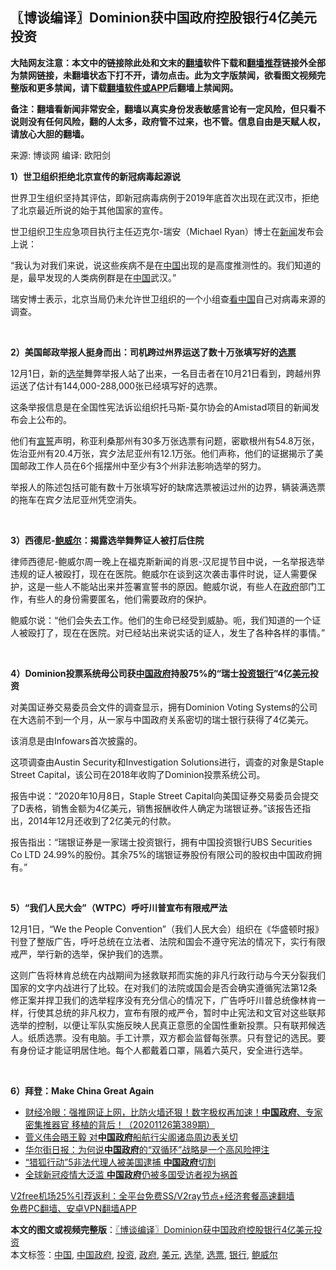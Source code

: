  <h2>〖博谈编译〗Dominion获中国政府控股银行4亿美元投资</h2> <p class="notice"><b>大陆网友注意：本文中的链接除此处和文末的<a href="https://github.com/bannedbook/fanqiang" >翻墙</a>软件下载和<a href="https://github.com/killgcd/justmysocks/blob/master/README.md">翻墙推荐</a>链接外全部为禁网链接，未翻墙状态下打不开，请勿点击。此为文字版禁闻，欲看图文视频完整版和更多禁闻，请下载<a href="https://github.com/bannedbook/fanqiang">翻墙软件或APP</a>后翻墙上禁闻网。</p><p>备注：翻墙看新闻非常安全，翻墙以真实身份发表敏感言论有一定风险，但只看不说则没有任何风险，翻的人太多，政府管不过来，也不管。信息自由是天赋人权，请放心大胆的翻墙。</b></p>  <div class="entry"> <p>来源:&nbsp;博谈网                      编译:&nbsp;欧阳剑                           </p> <p></p> <p><strong>1）世卫组织拒绝北京宣传的新冠病毒起源说</strong></p> <p>世界卫生组织坚持其评估，即新冠病毒病例于2019年底首次出现在武汉市，拒绝了北京最近所说的始于其他国家的宣传。</p> <p>世卫组织卫生应急项目执行主任迈克尔-瑞安（Michael Ryan）博士在<span class='wp_keywordlink_affiliate'><a href="https://www.bannedbook.org/" title="新闻">新闻</a></span>发布会上说：</p> <p>“我认为对我们来说，说这些疾病不是在<span class='wp_keywordlink_affiliate'><a href="https://www.bannedbook.org/" title="中国" target="_blank">中国</a></span>出现的是高度推测性的。我们知道的是，最早发现的人类病例群是在<a href="https://www.bannedbook.org/bnews/tag/%E4%B8%AD%E5%9B%BD/" class="st_tag internal_tag" rel="tag" title="标签 中国 下的日志">中国</a>武汉。”</p> <p>瑞安博士表示，北京当局仍未允许世卫组织的一个小组查<span class='wp_keywordlink_affiliate'><a href="https://www.secretchina.com/" title="看中国" target="_blank">看中国</a></span>自己对病毒来源的调查。</p> <p> </p>  <p></p> <p><strong>2）美国邮政举报人挺身而出：司机跨过州界运送了数十万张填写好的<a href="https://www.bannedbook.org/bnews/tag/%E9%80%89%E7%A5%A8/" class="st_tag internal_tag" rel="tag" title="标签 选票 下的日志">选票</a></strong></p> <p>12月1日，新的<a href="https://www.bannedbook.org/bnews/tag/%e9%80%89%e4%b8%be/" class="st_tag internal_tag" rel="tag" title="标签 选举 下的日志">选举</a>舞弊举报人站了出来，一名目击者在10月21日看到，跨越州界运送了估计有144,000-288,000张已经填写好的选票。</p> <p>这条举报信息是在全国性宪法诉讼组织托马斯-莫尔协会的Amistad项目的新闻发布会上公布的。</p> <p>他们有<span class='wp_keywordlink'><a href="https://www.bannedbook.org/forum5/topic17.html" title="宣誓与预言" target="_blank">宣誓</a></span>声明，称亚利桑那州有30多万张选票有问题，密歇根州有54.8万张，佐治亚州有20.4万张，宾夕法尼亚州有12.1万张。他们声称，他们的证据揭示了美国邮政工作人员在6个摇摆州中至少有3个州非法影响选举的努力。</p> <p>举报人的陈述包括可能有数十万张填写好的缺席选票被运过州的边界，辆装满选票的拖车在宾夕法尼亚州凭空消失。</p> <p> </p> <p></p>  <p><strong>3）西德尼-<a href="https://www.bannedbook.org/bnews/tag/%e9%b2%8d%e5%a8%81%e5%b0%94/" class="st_tag internal_tag" rel="tag" title="标签 鲍威尔 下的日志">鲍威尔</a>：揭露选举舞弊证人被打后住院</strong></p> <p>律师西德尼-鲍威尔周一晚上在福克斯新闻的肖恩-汉尼提节目中说，一名举报选举违规的证人被殴打，现在在医院。鲍威尔在谈到这次袭击事件时说，证人需要保护，这是一些人不能站出来并签署宣誓书的原因。鲍威尔说，有些人在<a href="https://www.bannedbook.org/bnews/tag/%e6%94%bf%e5%ba%9c/" class="st_tag internal_tag" rel="tag" title="标签 政府 下的日志">政府</a>部门工作，有些人的身份需要匿名，他们需要政府的保护。</p> <p>鲍威尔说：“他们会失去工作。他们的生命已经受到威胁。呃，我们知道的一个证人被殴打了，现在在医院。对已经站出来说实话的证人，发生了各种各样的事情。”</p> <p> </p> <p></p> <p><strong>4）Dominion投票系统母公司获<a href="https://www.bannedbook.org/bnews/tag/%e4%b8%ad%e5%9b%bd%e6%94%bf%e5%ba%9c/" class="st_tag internal_tag" rel="tag" title="标签 中国政府 下的日志">中国政府</a>持股75%的“瑞士<a href="https://www.bannedbook.org/bnews/tag/%e6%8a%95%e8%b5%84/" class="st_tag internal_tag" rel="tag" title="标签 投资 下的日志">投资</a><a href="https://www.bannedbook.org/bnews/tag/%e9%93%b6%e8%a1%8c/" class="st_tag internal_tag" rel="tag" title="标签 银行 下的日志">银行</a>”4亿<a href="https://www.bannedbook.org/bnews/tag/%e7%be%8e%e5%85%83/" class="st_tag internal_tag" rel="tag" title="标签 美元 下的日志">美元</a>投资</strong></p> <p>对美国证券交易委员会文件的调查显示，拥有Dominion Voting Systems的公司在大选前不到一个月，从一家与中国政府关系密切的瑞士银行获得了4亿美元。</p> <p>该消息是由Infowars首次披露的。</p>  <p>这项调查由Austin Security和Investigation Solutions进行，调查的对象是Staple Street Capital，该公司在2018年收购了Dominion投票系统公司。</p> <p>报告中说：“2020年10月8日，Staple Street Capital向美国证券交易委员会提交了D表格，销售金额为4亿美元，销售报酬收件人确定为瑞银证券。”该报告还指出，2014年12月还收到了2亿美元的付款。</p> <p>报告指出：“瑞银证券是一家瑞士投资银行，拥有中国投资银行UBS Securities Co LTD 24.99%的股份。其余75%的瑞银证券股份有限公司的股权由中国政府拥有。”</p> <p> </p> <p></p> <p><strong>5）“我们人民大会”（WTPC）呼吁川普宣布有限戒严法</strong></p> <p>12月1日，“We the People Convention”（我们人民大会）组织在《华盛顿时报》刊登了整版广告，呼吁总统在立法者、法院和国会不遵守宪法的情况下，实行有限戒严，举行新的选举，保护我们的选票。</p> <p>这则广告将林肯总统在内战期间为拯救联邦而实施的非凡行政行动与今天分裂我们国家的文字内战进行了比较。在对我们的法院或国会是否会确实遵循宪法第12条修正案并捍卫我们的选举程序没有充分信心的情况下，广告呼吁川普总统像林肯一样，行使其总统的非凡权力，宣布有限的戒严令，暂时中止宪法和文官对这些联邦选举的控制，以便让军队实施反映人民真正意愿的全国性重新投票。只有联邦候选人。纸质选票。没有电脑。手工计票，双方都会监督每张票。只有登记的选民。要有身份证才能证明居住地。每个人都戴着口罩，隔着六英尺，安全进行选举。</p>  <p> </p> <p><strong>6）拜登：Make China Great Again</strong></p> <ul class='op-related-articles' title='相关阅读'> <li><a href='https://www.bannedbook.org/bnews/bannedvideo/20201126/1437483.html' target='_blank'>财经冷眼：强推网证上网，比防火墙还狠！数字极权再加速！<b>中国政府</b>、专家密集推器官 移植的背后！（20201126第389期）</a></li> <li><a href='https://www.bannedbook.org/bnews/headline/20201125/1437031.html' target='_blank'>菅义伟会晤王毅 对<b>中国政府</b>船航行尖阁诸岛周边表关切</a></li> <li><a href='https://www.bannedbook.org/bnews/headline/20201104/1425857.html' target='_blank'>华尔街日报：为何说<b>中国政府</b>的“双循环”战略是一个高风险押注</a></li> <li><a href='https://www.bannedbook.org/bnews/worldnews/20201030/1423008.html' target='_blank'>“猎狐行动”5非法代理人被美国逮捕 <b>中国政府</b>切割</a></li> <li><a href='https://www.bannedbook.org/bnews/headline/20201029/1421914.html' target='_blank'>全球新冠疫情大泛滥 <b>中国政府</b>仍被多国受访者视为祸首</a></li> </ul> <p class="texttj"> <a href="https://github.com/bannedbook/fanqiang/wiki/V2ray%E6%9C%BA%E5%9C%BA" target="_blank">V2free机场25%引荐返利：全平台免费SS/V2ray节点+经济套餐高速翻墙</a><br/> <a href="https://github.com/bannedbook/fanqiang/wiki/%E7%A6%81%E9%97%BB%E7%BD%91%E5%AE%89%E5%8D%93%E7%BF%BB%E5%A2%99%E6%96%B0%E9%97%BBAPP" target="_blank">免费PC翻墙、安卓VPN翻墙APP</a></p><p></p><a name='sharetosocial'></a>       <div><b>本文的图文或视频完整版</b>：<a href='https://www.bannedbook.org/bnews/cbnews/20201202/1440504.html'>〖博谈编译〗Dominion获中国政府控股银行4亿美元投资</a></div>  </div><!--END ENTRY--> <div class="postfooter"> <div>本文标签：<a href="https://www.bannedbook.org/bnews/tag/%E4%B8%AD%E5%9B%BD/" rel="tag">中国</a>, <a href="https://www.bannedbook.org/bnews/tag/%e4%b8%ad%e5%9b%bd%e6%94%bf%e5%ba%9c/" rel="tag">中国政府</a>, <a href="https://www.bannedbook.org/bnews/tag/%e6%8a%95%e8%b5%84/" rel="tag">投资</a>, <a href="https://www.bannedbook.org/bnews/tag/%e6%94%bf%e5%ba%9c/" rel="tag">政府</a>, <a href="https://www.bannedbook.org/bnews/tag/%e7%be%8e%e5%85%83/" rel="tag">美元</a>, <a href="https://www.bannedbook.org/bnews/tag/%e9%80%89%e4%b8%be/" rel="tag">选举</a>, <a href="https://www.bannedbook.org/bnews/tag/%E9%80%89%E7%A5%A8/" rel="tag">选票</a>, <a href="https://www.bannedbook.org/bnews/tag/%e9%93%b6%e8%a1%8c/" rel="tag">银行</a>, <a href="https://www.bannedbook.org/bnews/tag/%e9%b2%8d%e5%a8%81%e5%b0%94/" rel="tag">鲍威尔</a></div>  </div><!--END POSTFOOTER--> 